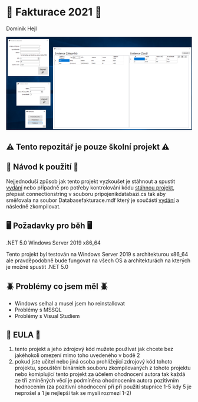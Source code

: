 # 📜 Fakturace 2021 📜

Dominik Hejl

![Screenshot](https://github.com/panmourovaty/Fakturace2021/blob/main/printsceen.PNG)

## ⚠️ Tento repozitář je pouze školní projekt ⚠️

## 📖 Návod k použití 📖
Nejjednoduší způsob jak tento projekt vyzkoušet je stáhnout a spustit [vydání](https://github.com/panmourovaty/Fakturace2021/releases/) nebo případně pro potřeby kontrolování kódu [stáhnou projekt](https://github.com/panmourovaty/Fakturace2021/archive/main.zip), přepsat connectionstring v souboru pripojenikdatabazi.cs tak aby směřovala na soubor Databasefakturace.mdf který je součástí [vydání](https://github.com/panmourovaty/Fakturace2021/releases/) a následně zkompilovat.

## 🖥️ Požadavky pro běh 🖥️
.NET 5.0
Windows Server 2019
x86_64

Tento projekt byl testován na Windows Server 2019 s architekturou x86_64 ale pravděpodobně bude fungovat na všech OS a architekturách na kterých je možné spustit .NET 5.0

## 🪲 Problémy co jsem měl 🪲

- Windows selhal a musel jsem ho reinstallovat
- Problémy s MSSQL
- Problémy s Visual Studiem

## 🤮 EULA 🤮
1. tento projekt a jeho zdrojový kód mužete používat jak chcete bez jakéhokoli omezení mimo toho uvedeného v bodě 2
2. pokud jste učitel nebo jiná osoba prohlížející zdrojový kód tohoto projektu, spouštění binárních souboru zkompilovaných z tohoto projektu nebo komiplující tento projekt za účelem ohodnocení autora tak každá ze tří zmíněných věcí je podmíněna ohodnocením autora pozitivním hodnocením (za pozitivní ohodnocení při při použití stupnice 1-5 kdy 5 je neprošel a 1 je nejlepší tak se myslí rozmezí 1-2)
